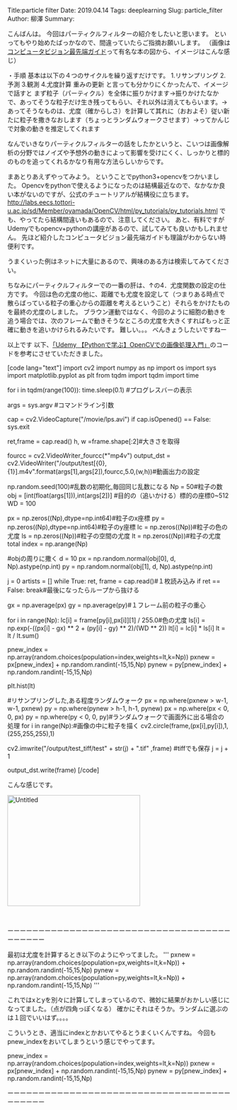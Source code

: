 Title:particle filter
Date: 2019.04.14
Tags: deeplearning
Slug: particle_filter
Author: 柳澤
Summary:

こんばんは。
今回はパーティクルフィルターの紹介をしたいと思います。
といってもやり始めたばっかなので、間違っていたらご指摘お願いします。
（画像は<a href="https://www.amazon.co.jp/%E3%82%B3%E3%83%B3%E3%83%94%E3%83%A5%E3%83%BC%E3%82%BF%E3%83%93%E3%82%B8%E3%83%A7%E3%83%B3%E6%9C%80%E5%85%88%E7%AB%AF%E3%82%AC%E3%82%A4%E3%83%891-CVIM%E3%83%81%E3%83%A5%E3%83%BC%E3%83%88%E3%83%AA%E3%82%A2%E3%83%AB%E3%82%B7%E3%83%AA%E3%83%BC%E3%82%BA-%E5%80%89%E7%88%AA-%E4%BA%AE/dp/4915851346">コンピュータビジョン最先端ガイド</a>って有名な本の図から、イメージはこんな感じ）

・手順
基本は以下の４つのサイクルを繰り返すだけです。
1.リサンプリング
2.予測
3.観測
4.尤度計算 重みの更新
と言っても分かりにくかったんで、イメージで話すと
まず粒子（パーティクル）を全体に振りかけます→振りかけたなかで、あってそうな粒子だけ生き残ってもらい、それ以外は消えてもらいます。→あってそうなものは、尤度（確からしさ）を計算して其れに（おおよそ）従い新たに粒子を撒きなおします（ちょっとランダムウォークさせます）→ってかんじで対象の動きを推定してくれます

なんでいきなりパーティクルフィルターの話をしたかというと、こいつは画像解析の分野ではノイズや予想外の動きによって影響を受けにくく、しっかりと標的のものを追ってくれるかなり有用な方法らしいからです。

まあとりあえずやってみよう。
ということでpython3+opencvをつかいました。
Opencvをpythonで使えるようになったのは結構最近なので、なかなか良い本がないのですが、公式のチュートリアルが結構役に立ちます。
http://labs.eecs.tottori-u.ac.jp/sd/Member/oyamada/OpenCV/html/py_tutorials/py_tutorials.html
でも、やってたら結構間違いもあるので、注意してください。
あと、有料ですがUdemyでもopencv+pythonの講座があるので、試してみても良いかもしれません。
先ほど紹介したコンピュータビジョン最先端ガイドも理論がわからない時便利です。

うまくいった例はネットに大量にあるので、興味のある方は検索してみてください。

ちなみにパーティクルフィルターでの一番の肝は、↑の4．尤度関数の設定の仕方です。
今回は色の尤度の他に、距離でも尤度を設定して（つまりある時点で散らばっている粒子の重心からの距離を考えるということ）それらをかけたものを最終の尤度のしました。
ブラウン運動ではなく、今回のように細胞の動きを追う場合では、次のフレームで動きそうなところの尤度を大きくすればもっと正確に動きを追いかけられるみたいです。
難しい。。。
べんきょうしたいですねー

以上です
以下、<a href="https://www.udemy.com/pythonopencv/">「Udemy 【Pythonで学ぶ】OpenCVでの画像処理入門」</a>のコードを参考にさせていただきました。

[code lang="text"]
import cv2
import numpy as np
import os
import sys
import matplotlib.pyplot as plt
from tqdm import tqdm
import time

for i in tqdm(range(100)):
time.sleep(0.1) #プログレスバーの表示

args = sys.argv #コマンドライン引数

cap = cv2.VideoCapture("/movie/lps.avi")
if cap.isOpened() == False:
sys.exit

ret,frame = cap.read()
h, w =frame.shape[:2]#大きさを取得

fourcc = cv2.VideoWriter_fourcc(*"mp4v")
output_dst = cv2.VideoWriter("/output/test[{0},{1}].m4v".format(args[1],args[2]),fourcc,5.0,(w,h))#動画出力の設定

np.random.seed(100)#乱数の初期化,毎回同じ乱数になる
Np = 50#粒子の数
obj = [int(float(args[1])),int(args[2])] #目的の（追いかける）標的の座標0~512
WD = 100

px = np.zeros((Np),dtype=np.int64)#粒子のx座標
py = np.zeros((Np),dtype=np.int64)#粒子のy座標
lc = np.zeros((Np))#粒子の色の尤度
ls = np.zeros((Np))#粒子の空間の尤度
lt = np.zeros((Np))#粒子の尤度total
index = np.arange(Np)

#objの周りに撒く
d = 10
px = np.random.normal(obj[0], d, Np).astype(np.int)
py = np.random.normal(obj[1], d, Np).astype(np.int)

j = 0
artists = []
while True:
ret, frame = cap.read()#１枚読み込み
if ret == False:
break#最後になったらループから抜ける

gx = np.average(px)
gy = np.average(py)#１フレーム前の粒子の重心

for i in range(Np):
lc[i] = frame[py[i],px[i]][1] / 255.0#色の尤度
ls[i] = np.exp(-((px[i] - gx) ** 2 + (py[i] - gy) ** 2)/(WD ** 2))
lt[i] = lc[i] * ls[i]
lt = lt / lt.sum()

pnew_index = np.array(random.choices(population=index,weights=lt,k=Np))
pxnew = px[pnew_index] + np.random.randint(-15,15,Np)
pynew = py[pnew_index] + np.random.randint(-15,15,Np)

plt.hist(lt)

#リサンプリングした,ある程度ランダムウォーク
px = np.where(pxnew > w-1, w-1, pxnew)
py = np.where(pynew > h-1, h-1, pynew)
px = np.where(px < 0, 0, px)
py = np.where(py < 0, 0, py)#ランダムウォークで画面外に出る場合の処理
for i in range(Np):#画像の中に粒子を描く
cv2.circle(frame,(px[i],py[i]),1,(255,255,255),1)

cv2.imwrite("/output/test_tiff/test" + str(j) + ".tif" ,frame) #tiffでも保存
j = j + 1

output_dst.write(frame)
[/code]

こんな感じです。

<img class="alignnone size-full wp-image-192" src="https://pythonoum.files.wordpress.com/2018/10/untitled.gif" alt="Untitled" width="300" height="250" />

 

ーーーーーーーーーーーーーーーーーーーーーーーーーーーーーーーーーーーーーーーーーー

最初は尤度を計算するとき以下のようにやってました。
'''
pxnew = np.array(random.choices(population=px,weights=lt,k=Np)) + np.random.randint(-15,15,Np)
pynew = np.array(random.choices(population=py,weights=lt,k=Np)) + np.random.randint(-15,15,Np)
'''

これではxとyを別々に計算してしまっているので、微妙に結果がおかしい感じになってました。（点が四角っぽくなる）
確かにそれはそうか。ランダムに選ぶのは１回でいいはず。。。。

こういうとき、適当にindexとかおいてやるとうまくいくんですね。
今回もpnew_indexをおいてしまうという感じでやってます。

pnew_index = np.array(random.choices(population=index,weights=lt,k=Np))
pxnew = px[pnew_index] + np.random.randint(-15,15,Np)
pynew = py[pnew_index] + np.random.randint(-15,15,Np)

ーーーーーーーーーーーーーーーーーーーーーーーーーーーーーーーーーーーーーーーーーー
